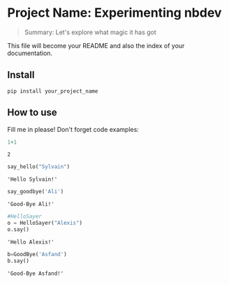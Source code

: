 # Project Name: Experimenting nbdev
> Summary: Let's explore what magic it has got


This file will become your README and also the index of your documentation.

## Install

`pip install your_project_name`

## How to use

Fill me in please! Don't forget code examples:

```python
1+1
```




    2



```python
say_hello("Sylvain")

```




    'Hello Sylvain!'



```python
say_goodbye('Ali')
```




    'Good-Bye Ali!'



```python
#HelloSayer
o = HelloSayer("Alexis")
o.say()
```




    'Hello Alexis!'



```python
b=GoodBye('Asfand')
b.say()
```




    'Good-Bye Asfand!'



